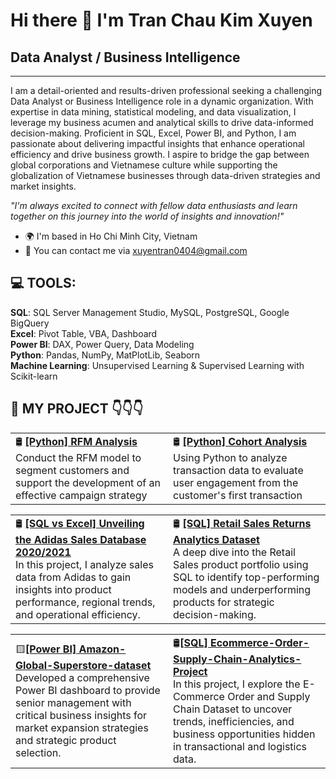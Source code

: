 # Hi there 👋 I'm Tran Chau Kim Xuyen

## Data Analyst / Business Intelligence

---

I am a detail-oriented and results-driven professional seeking a challenging Data Analyst or Business Intelligence role in a dynamic organization. With expertise in data mining, statistical modeling, and data visualization, I leverage my business acumen and analytical skills to drive data-informed decision-making. Proficient in SQL, Excel, Power BI, and Python, I am passionate about delivering impactful insights that enhance operational efficiency and drive business growth. I aspire to bridge the gap between global corporations and Vietnamese culture while supporting the globalization of Vietnamese businesses through data-driven strategies and market insights.

_"I'm always excited to connect with fellow data enthusiasts and learn together on this journey into the world of insights and innovation!"_

- 🌍 I'm based in Ho Chi Minh City, Vietnam  
- 📧 You can contact me via xuyentran0404@gmail.com

## 💻 TOOLS:

**SQL**: SQL Server Management Studio, MySQL, PostgreSQL, Google BigQuery  
**Excel**: Pivot Table, VBA, Dashboard  
**Power BI**: DAX, Power Query, Data Modeling  
**Python**: Pandas, NumPy, MatPlotLib, Seaborn  
**Machine Learning**: Unsupervised Learning & Supervised Learning with Scikit-learn

## 🔗 MY PROJECT 👇👇👇

<table>
  <tr>
    <td width="50%">
      🛢️ <b><a href="https://github.com/xuyentran0404/Python_RFM_Analysis">[Python] RFM Analysis </a></b><br>
    Conduct the RFM model to segment customers and support the development of an effective campaign strategy
    </td>
    <td width="50%">
      🛢️ <b><a href="https://github.com/xuyentran0404/Python_Cohort_Analysis">[Python] Cohort Analysis </a></b><br>
      Using Python to analyze transaction data to evaluate user engagement from the customer's first transaction
    </td>
  </tr>
</table>

<table>
  <tr>
    <td width="50%">
      🛢️ <b><a href="https://github.com/xuyentran0404/SQL-Excel-Adidas-Sales-Performance-Insights">[SQL vs Excel] Unveiling the Adidas Sales Database 2020/2021</a></b><br>
      In this project, I analyze sales data from Adidas to gain insights into product performance, regional trends, and operational efficiency.
    </td>
    <td width="50%">
      🛢️ <b><a href="https://github.com/xuyentran0404/SQL-Ad-hoc-Retail-Sales-Returns-Analytics-Dataset">[SQL] Retail Sales Returns Analytics Dataset</a></b><br>
      A deep dive into the Retail Sales product portfolio using SQL to identify top-performing models and underperforming products for strategic decision-making.
    </td>
  </tr>
</table>

<table>
  <tr>
    <td width="50%">
      🟨<b><a href="https://github.com/xuyentran0404/Power-BI-Global-Superstore-dataset">[Power BI] Amazon-Global-Superstore-dataset</a></b><br>
      Developed a comprehensive Power BI dashboard to provide senior management with critical business insights for market expansion strategies and strategic product selection.
    </td>
    <td width="50%">
      🛢️<b><a href="https://github.com/xuyentran0404/SQL-Ecommerce-Order-Supply-Chain-Analytics-Project">[SQL] Ecommerce-Order-Supply-Chain-Analytics-Project</a></b><br>
      In this project, I explore the E-Commerce Order and Supply Chain Dataset to uncover trends, inefficiencies, and business opportunities hidden in transactional and logistics data.
    </td>
  </tr>
</table>


